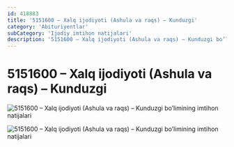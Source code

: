 ```yaml
---
id: 418883
title: '5151600 – Xalq ijodiyoti (Ashula va raqs) – Kunduzgi'
category: 'Abituriyentlar'
subCategory: 'Ijodiy imtihon natijalari'
description: '5151600 – Xalq ijodiyoti (Ashula va raqs) – Kunduzgi bo’limining imtihon natijalari'
---
```


# 5151600 – Xalq ijodiyoti (Ashula va raqs) – Kunduzgi

![5151600 – Xalq ijodiyoti (Ashula va raqs) – Kunduzgi bo’limining imtihon natijalari](/page/418883/photo_2020-10-06_18-10-35-2-1024x746.jpg)

![5151600 – Xalq ijodiyoti (Ashula va raqs) – Kunduzgi bo’limining imtihon natijalari](/page/418883/photo_2020-10-06_18-10-36-1024x746.jpg)
